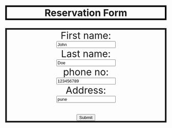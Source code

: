 <!DOCTYPE html>
<html>
<body background="C:\Users\shri\Pictures\New folder\web\hotel.jpg">

<h2 style="border:black; border-width:5px; border-style:solid">Reservation Form
</h2>

<style>
body, html {
  height: 100%;
  margin: 0;
}





 
h2 {text-align: center;
font-size: 30px;
}
form {text-align: center;
font-size: 30px;
style:border:black; border-width:5px; border-style:solid;

}


</style>


<form action="https://www.booking.com/cheap/country/in.html">
  <label for="fname">First name:</label><br>
  <input type="text" id="fname" name="fname" value="John"><br>
  <label for="lname">Last name:</label><br>
  <input type="text" id="lname" name="lname" value="Doe"><br>
  <label for="pnum">phone no:</label><br>
  <input type="text" id="pnum" name="punm" value="123456789"><br>
  <label for="address">Address:</label><br>
  <input type="text" id="address" name="address" value="pune"><br><br>
  <input type="submit" value="Submit">
</form> 

</body>
</html>
